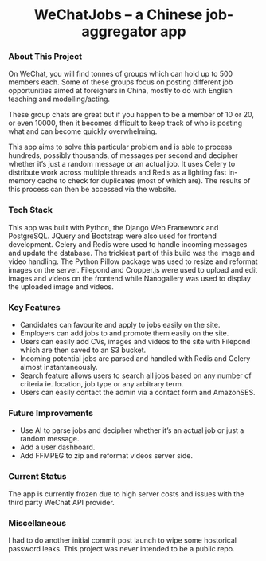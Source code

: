 <h1 align="center">WeChatJobs – a Chinese job-aggregator app</h1>

### About This Project
On WeChat, you will find tonnes of groups which can hold up to 500 members each. Some of these groups focus on posting different job opportunities aimed at foreigners in China, mostly to do with English teaching and modelling/acting.

These group chats are great but if you happen to be a member of 10 or 20, or even 10000, then it becomes difficult to keep track of who is posting what and can become quickly overwhelming.

This app aims to solve this particular problem and is able to process hundreds, possibly thousands, of messages per second and decipher whether it’s just a random message or an actual job. 
It uses Celery to distribute work across multiple threads and Redis as a lighting fast in-memory cache to check for duplicates (most of which are). The results of this process can then be accessed via the website.

### Tech Stack
This app was built with Python, the Django Web Framework and PostgreSQL. JQuery and Bootstrap were also used for frontend development. Celery and Redis were used to handle incoming messages and update the database.
The trickiest part of this build was the image and video handling. The Python Pillow package was used to resize and reformat images on the server. Filepond and Cropper.js were used to upload and edit images and videos on the frontend while Nanogallery was used to display the uploaded image and videos.

### Key Features
-	Candidates can favourite and apply to jobs easily on the site.
-	Employers can add jobs to and promote them easily on the site.
-	Users can easily add CVs, images and videos to the site with Filepond which are then saved to an S3 bucket.
-	Incoming potential jobs are parsed and handled with Redis and Celery almost instantaneously.
-	Search feature allows users to search all jobs based on any number of criteria ie. location, job type or any arbitrary term.
-	Users can easily contact the admin via a contact form and AmazonSES.

### Future Improvements
- Use AI to parse jobs and decipher whether it’s an actual job or just a random message.
- Add a user dashboard.
- Add FFMPEG to zip and reformat videos server side. 

### Current Status
The app is currently frozen due to high server costs and issues with the third party WeChat API provider.

### Miscellaneous
I had to do another initial commit post launch to wipe some hostorical password leaks. This project was never intended to be a public repo.
